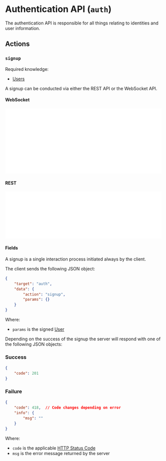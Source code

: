 # Authentication API (`auth`)

The authentication API is responsible for all things relating to identities and user information.

## Actions

### `signup`

Required knowledge: 
- [Users](../definitions/User.md)

A signup can be conducted via either the REST API or the WebSocket API.

#### WebSocket

![WebSocket Connection Diagram](/api/diagrams//flows/ws/Signup.png)

#### REST

![REST Connection Diagram](/api/diagrams/flows/rest/Signup.png)

#### Fields

A signup is a single interaction process initiated always by the client. 

The client sends the following JSON object:

```json
{
    "target": "auth",
    "data": {
        "action": "signup",
        "params": {}
    }
}
```

Where:
- `params` is the signed [User](../definitions/User.md)

Depending on the success of the signup the server will respond with one of the following JSON objects:

### Success
```json
{
    "code": 201
}
```

### Failure

```json
{
    "code": 418,  // Code changes depending on error
    "info": {
        "msg": ""
    }
}
```

Where:
- `code` is the applicable [HTTP Status Code](https://developer.mozilla.org/en-US/docs/Web/HTTP/Reference/Status)
- `msg` is the error message returned by the server

